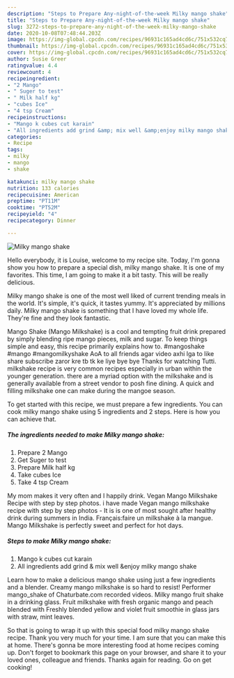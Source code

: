 ```yaml
---
description: "Steps to Prepare Any-night-of-the-week Milky mango shake"
title: "Steps to Prepare Any-night-of-the-week Milky mango shake"
slug: 3272-steps-to-prepare-any-night-of-the-week-milky-mango-shake
date: 2020-10-08T07:48:44.203Z
image: https://img-global.cpcdn.com/recipes/96931c165ad4cd6c/751x532cq70/milky-mango-shake-recipe-main-photo.jpg
thumbnail: https://img-global.cpcdn.com/recipes/96931c165ad4cd6c/751x532cq70/milky-mango-shake-recipe-main-photo.jpg
cover: https://img-global.cpcdn.com/recipes/96931c165ad4cd6c/751x532cq70/milky-mango-shake-recipe-main-photo.jpg
author: Susie Greer
ratingvalue: 4.4
reviewcount: 4
recipeingredient:
- "2 Mango"
- " Suger to test"
- " Milk half kg"
- "cubes Ice"
- "4 tsp Cream"
recipeinstructions:
- "Mango k cubes cut karain"
- "All ingredients add grind &amp; mix well &amp;enjoy milky mango shake"
categories:
- Recipe
tags:
- milky
- mango
- shake

katakunci: milky mango shake 
nutrition: 133 calories
recipecuisine: American
preptime: "PT11M"
cooktime: "PT52M"
recipeyield: "4"
recipecategory: Dinner

---
```



![Milky mango shake](https://img-global.cpcdn.com/recipes/96931c165ad4cd6c/751x532cq70/milky-mango-shake-recipe-main-photo.jpg)

Hello everybody, it is Louise, welcome to my recipe site. Today, I'm gonna show you how to prepare a special dish, milky mango shake. It is one of my favorites. This time, I am going to make it a bit tasty. This will be really delicious.

Milky mango shake is one of the most well liked of current trending meals in the world. It's simple, it's quick, it tastes yummy. It's appreciated by millions daily. Milky mango shake is something that I have loved my whole life. They're fine and they look fantastic.

Mango Shake (Mango Milkshake) is a cool and tempting fruit drink prepared by simply blending ripe mango pieces, milk and sugar. To keep things simple and easy, this recipe primarily explains how to. #mangoshake #mango #mangomilkyshake AoA to all friends agar video axhi lga to like share subscribe zaror kre tb tk ke liye bye bye Thanks for watching Tutti. milkshake recipe is very common recipes especially in urban within the younger generation. there are a myriad option with the milkshake and is generally available from a street vendor to posh fine dining. A quick and filling milkshake one can make during the mangoe season.


To get started with this recipe, we must prepare a few ingredients. You can cook milky mango shake using 5 ingredients and 2 steps. Here is how you can achieve that.

<!--inarticleads1-->

##### The ingredients needed to make Milky mango shake:

1. Prepare 2 Mango
1. Get  Suger to test
1. Prepare  Milk half kg
1. Take cubes Ice
1. Take 4 tsp Cream


My mom makes it very often and I happily drink. Vegan Mango Milkshake Recipe with step by step photos. i have made Vegan mango milkshake recipe with step by step photos - It is is one of most sought after healthy drink during summers in India. Français:faire un milkshake à la mangue. Mango Milkshake is perfectly sweet and perfect for hot days. 

<!--inarticleads2-->

##### Steps to make Milky mango shake:

1. Mango k cubes cut karain
1. All ingredients add grind &amp; mix well &amp;enjoy milky mango shake


Learn how to make a delicious mango shake using just a few ingredients and a blender. Creamy mango milkshake is so hard to resist! Performer mango_shake of Chaturbate.com recorded videos. Milky mango fruit shake in a drinking glass. Fruit milkshake with fresh organic mango and peach blended with Freshly blended yellow and violet fruit smoothie in glass jars with straw, mint leaves. 

So that is going to wrap it up with this special food milky mango shake recipe. Thank you very much for your time. I am sure that you can make this at home. There's gonna be more interesting food at home recipes coming up. Don't forget to bookmark this page on your browser, and share it to your loved ones, colleague and friends. Thanks again for reading. Go on get cooking!
